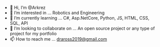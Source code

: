 - 👋 Hi, I’m @Arkrez
- 👀 I’m interested in ... Robotics and Engineering
- 🌱 I’m currently learning ... C#, Asp.NetCore, Python, JS, HTML, CSS, SQL, API
- 💞️ I’m looking to collaborate on ... An open source project or any type of project for my portfolio
- 📫 How to reach me ... draross2019@gmail.com

<!---
Arkrez/Arkrez is a ✨ special ✨ repository because its `README.md` (this file) appears on your GitHub profile.
You can click the Preview link to take a look at your changes.
--->
